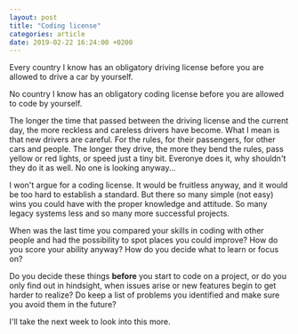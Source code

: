 ```yaml
---
layout: post
title: "Coding license"
categories: article
date: 2019-02-22 16:24:00 +0200
---
```


Every country I know has an obligatory driving license before you are allowed to drive a car by yourself.

No country I know has an obligatory coding license before you are allowed to code by yourself.

The longer the time that passed between the driving license and the current day, the more reckless and careless drivers have become. What I mean is that new drivers are careful. For the rules, for their passengers, for other cars and people. The longer they drive, the more they bend the rules, pass yellow or red lights, or speed just a tiny bit. Everonye does it, why shouldn't they do it as well. No one is looking anyway...

I won't argue for a coding license. It would be fruitless anyway, and it would be too hard to establish a standard. But there so many simple (not easy) wins you could have with the proper knowledge and attitude. So many legacy systems less and so many more successful projects.

When was the last time you compared your skills in coding with other people and had the possibility to spot places you could improve? How do you score your ability anyway? How do you decide what to learn or focus on?

Do you decide these things **before** you start to code on a project, or do you only find out in hindsight, when issues arise or new features begin to get harder to realize? Do keep a list of problems you identified and make sure you avoid them in the future?

I'll take the next week to look into this more.